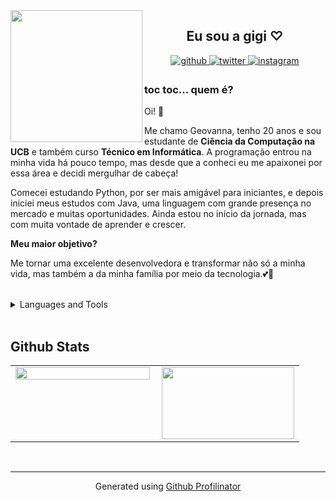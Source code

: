 <img src="https://media.tenor.com/HJ8Nxo6FkI0AAAAM/broncos-hello.gif" align="left" height="" width="211" />  
  

## <div align="center"> Eu sou a gigi ♡</div>  
  

<div align="center">
<a href="https://github.com/gigik4" target="_blank">
<img src=https://img.shields.io/badge/github-%2324292e.svg?&style=for-the-badge&logo=github&logoColor=white alt=github style="margin-bottom: 5px;" />
</a>
<a href="https://twitter.com/@giyxz_" target="_blank">
<img src=https://img.shields.io/badge/twitter-%2300acee.svg?&style=for-the-badge&logo=twitter&logoColor=white alt=twitter style="margin-bottom: 5px;" />
</a>
<a href="https://instagram.com/gigikks_" target="_blank">
<img src=https://img.shields.io/badge/instagram-%23000000.svg?&style=for-the-badge&logo=instagram&logoColor=white alt=instagram style="margin-bottom: 5px;" />
</a>  
</div>  
  



### toc toc... quem é?  
Oi! 👋 


Me chamo Geovanna, tenho 20 anos e sou estudante de **Ciência da Computação na UCB** e também curso **Técnico em Informática**. A programação entrou na minha vida há pouco tempo, mas desde que a conheci eu me apaixonei por essa área e decidi mergulhar de cabeça!

Comecei estudando Python, por ser mais amigável para iniciantes, e depois iniciei meus estudos com Java, uma linguagem com grande presença no mercado e muitas oportunidades. Ainda estou no início da jornada, mas com muita vontade de aprender e crescer.

**Meu maior objetivo?**

Me tornar uma excelente desenvolvedora e transformar não só a minha vida, mas também a da minha família por meio da tecnologia.💕👾  
  

<br/>  

<details><summary> Languages and Tools </summary><div align="center">  
<a href="https://www.python.org/" target="_blank"><img style="margin: 10px" src="https://profilinator.rishav.dev/skills-assets/python-original.svg" alt="Python" height="25" /></a>  
<a href="https://github.com/" target="_blank"><img style="margin: 10px" src="https://profilinator.rishav.dev/skills-assets/git-scm-icon.svg" alt="Git" height="25" /></a>  
<a href="https://www.mysql.com/" target="_blank"><img style="margin: 10px" src="https://profilinator.rishav.dev/skills-assets/mysql-original-wordmark.svg" alt="MySQL" height="25" /></a>  
<a href="https://www.java.com/" target="_blank"><img style="margin: 10px" src="https://profilinator.rishav.dev/skills-assets/java-original-wordmark.svg" alt="Java" height="25" /></a>  
</div></details>  

<br/>  


## Github Stats  
<table><tr><td valign="top" width="50%">

<img src="https://github-readme-stats.vercel.app/api?username=gigik4&show_icons=true&count_private=true&hide_border=true" align="left" style="width: 100%" />

</td><td valign="top" width="50%">

<div align="right">
<img src="https://i.pinimg.com/originals/48/5e/83/485e83ad5709e90ba5a0cffccb717e08.gif" align="right" height="115" width="212" />
</div>  


</td></tr></table>
<br />

----
<div align="center">Generated using <a href="https://profilinator.rishav.dev/" target="_blank">Github Profilinator</a></div>
